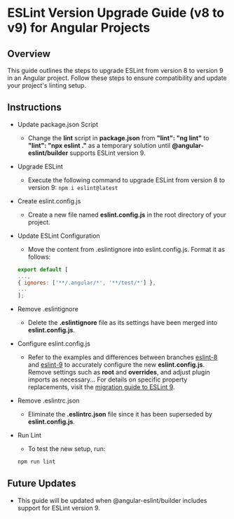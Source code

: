 # ESLint Version Upgrade Guide (v8 to v9) for Angular Projects

## Overview

This guide outlines the steps to upgrade ESLint from version 8 to version 9 in an Angular project. Follow these steps to ensure compatibility and update your project's linting setup.

## Instructions

- Update package.json Script
  - Change the **lint** script in **package.json** from **"lint": "ng lint"** to **"lint": "npx eslint ."** as a temporary solution until **@angular-eslint/builder** supports ESLint version 9.
- Upgrade ESLint
  - Execute the following command to upgrade ESLint from version 8 to version 9:
    `npm i eslint@latest`
- Create eslint.config.js
  - Create a new file named **eslint.config.js** in the root directory of your project.
- Update ESLint Configuration
  - Move the content from .eslintignore into eslint.config.js. Format it as follows:
  ```javascript
  export default [
  ...,
  { ignores: ['**/.angular/*', '**/test/*'] },
  ...
  ];
  ```
- Remove .eslintignore
  - Delete the **.eslintignore** file as its settings have been merged into **eslint.config.js**.
- Configure eslint.config.js
  - Refer to the examples and differences between branches [eslint-8](https://github.com/GlebChiz/eslint-8-to-9/blob/eslint-8/.eslintrc.json) and [eslint-9](https://github.com/GlebChiz/eslint-8-to-9/blob/eslint-9/eslint.config.js) to accurately configure the new **eslint.config.js**. Remove settings such as **root** and **overrides**, and adjust plugin imports as necessary... For details on specific property replacements, visit the [migration guide to ESLint 9](https://eslint.org/docs/latest/use/migrate-to-9.0.0).
- Remove .eslintrc.json
  - Eliminate the **.eslintrc.json** file since it has been superseded by **eslint.config.js**.
- Run Lint

  - To test the new setup, run:

  ```javascript
  npm run lint

  ```

## Future Updates

- This guide will be updated when @angular-eslint/builder includes support for ESLint version 9.
